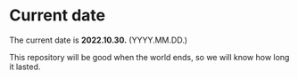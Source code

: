 # Current date

The current date is **2022.10.30.** (YYYY.MM.DD.)

This repository will be good when the world ends, so we will know how long it lasted.